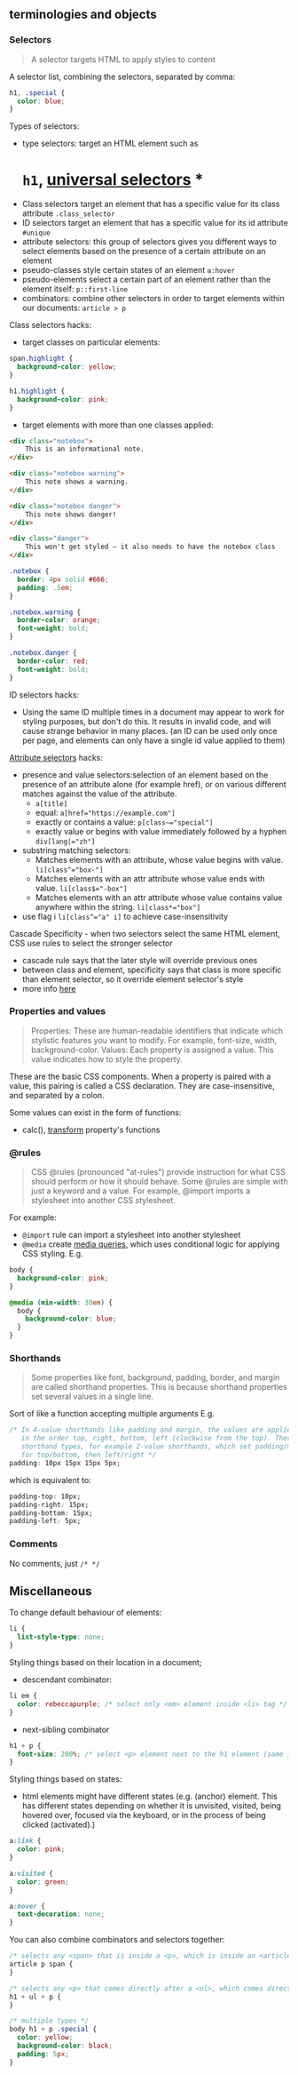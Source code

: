 ## terminologies and objects
### Selectors
> A selector targets HTML to apply styles to content

A selector list, combining the selectors, separated by comma:
```css
h1, .special {
  color: blue;
}
```

Types of selectors:
- type selectors: target an HTML element such as <h1> `h1`, [universal selectors](https://developer.mozilla.org/en-US/docs/Learn/CSS/Building_blocks/Selectors/Type_Class_and_ID_Selectors#type_selectors) *
- Class selectors target an element that has a specific value for its class attribute `.class_selector`
- ID selectors target an element that has a specific value for its id attribute `#unique`
- attribute selectors: this group of selectors gives you different ways to select elements based on the presence of a certain attribute on an element
- pseudo-classes  style certain states of an element `a:hover`
- pseudo-elements select a certain part of an element rather than the element itself: `p::first-line`
- combinators: combine other selectors in order to target elements within our documents: `article > p`

Class selectors hacks:
- target classes on particular elements:
```css
span.highlight {
  background-color: yellow;
}

h1.highlight {
  background-color: pink;
}
```
- target elements with more than one classes applied:
```html
<div class="notebox">
    This is an informational note.
</div>

<div class="notebox warning">
    This note shows a warning.
</div>

<div class="notebox danger">
    This note shows danger!
</div>

<div class="danger">
    This won't get styled — it also needs to have the notebox class
</div>
```
```css
.notebox {
  border: 4px solid #666;
  padding: .5em;
}

.notebox.warning {
  border-color: orange;
  font-weight: bold;
}

.notebox.danger {
  border-color: red;
  font-weight: bold;
}
```

ID selectors hacks:
- Using the same ID multiple times in a document may appear to work for styling purposes, but don't do this. It results in invalid code, and will cause strange behavior in many places. (an ID can be used only once per page, and elements can only have a single id value applied to them)

[Attribute selectors](https://developer.mozilla.org/en-US/docs/Learn/CSS/Building_blocks/Selectors/Attribute_selectors) hacks:
- presence and value selectors:selection of an element based on the presence of an attribute alone (for example href), or on various different matches against the value of the attribute.
  - `a[title]`
  - equal: `a[href="https://example.com"]`
  - exactly or contains a value: `p[class~="special"]`
  - exactly value or begins with value immediately followed by a hyphen `div[lang|="zh"]`
- substring matching selectors:
  - Matches elements with an attribute, whose value begins with value. `li[class^="box-"]`
  - Matches elements with an attr attribute whose value ends with value. `li[class$="-box"]`
  - Matches elements with an attr attribute whose value contains value anywhere within the string. `li[class*="box"]`
- use flag i `li[class^="a" i]` to achieve case-insensitivity

Cascade Specificity - when two selectors select the same HTML element, CSS use rules to select the stronger selector
- cascade rule says that the later style will override previous ones
- between class and element, specificity says that class is more specific than element selector, so it override element selector's style
- more info [here](https://developer.mozilla.org/en-US/docs/Learn/CSS/Building_blocks/Cascade_and_inheritance)

### Properties and values
> Properties: These are human-readable identifiers that indicate which stylistic features you want to modify. For example, font-size, width, background-color. Values: Each property is assigned a value. This value indicates how to style the property.

These are the basic CSS components. When a property is paired with a value, this pairing is called a CSS declaration. They are case-insensitive, and separated by a colon.

Some values can exist in the form of functions:
- calc(), [transform](https://developer.mozilla.org/en-US/docs/Web/CSS/transform) property's functions

### @rules
> CSS @rules (pronounced "at-rules") provide instruction for what CSS should perform or how it should behave. Some @rules are simple with just a keyword and a value. For example, @import imports a stylesheet into another CSS stylesheet.

For example:
- `@import` rule can import a stylesheet into another stylesheet
- `@media` create [media queries](https://developer.mozilla.org/en-US/docs/Web/CSS/CSS_media_queries), which uses conditional logic for applying CSS styling. E.g.
```css
body {
  background-color: pink;
}

@media (min-width: 30em) {
  body {
    background-color: blue;
  }
}
```

### Shorthands
> Some properties like font, background, padding, border, and margin are called shorthand properties. This is because shorthand properties set several values in a single line.

Sort of like a function accepting multiple arguments
E.g.
```css
/* In 4-value shorthands like padding and margin, the values are applied
   in the order top, right, bottom, left (clockwise from the top). There are also other
   shorthand types, for example 2-value shorthands, which set padding/margin
   for top/bottom, then left/right */
padding: 10px 15px 15px 5px;
```
which is equivalent to:
```css
padding-top: 10px;
padding-right: 15px;
padding-bottom: 15px;
padding-left: 5px;
```

### Comments
No comments, just `/* */`



## Miscellaneous 
To change default behaviour of elements: 
```css
li {
  list-style-type: none;
}
```

Styling things based on their location in a document;
- descendant combinator:
```css
li em {
  color: rebeccapurple; /* select only <em> element inside <li> tag */
}
```
- next-sibling combinator
```css
h1 + p {
  font-size: 200%; /* select <p> element next to the h1 element (same indentation) */
}
```

Styling things based on states:
- html elements might have different states (e.g. <a> (anchor) element. This has different states depending on whether it is unvisited, visited, being hovered over, focused via the keyboard, or in the process of being clicked (activated).)
```css
a:link {
  color: pink;
}

a:visited {
  color: green;
}

a:hover {
  text-decoration: none;
}
```

You can also combine combinators and selectors together:
```css
/* selects any <span> that is inside a <p>, which is inside an <article>  */
article p span {
}

/* selects any <p> that comes directly after a <ul>, which comes directly after an <h1>  */
h1 + ul + p {
}

/* multiple types */
body h1 + p .special {
  color: yellow;
  background-color: black;
  padding: 5px;
}
```
